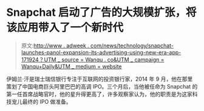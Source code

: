 # Snapchat 启动了广告的大规模扩张，将该应用带入了一个新时代

> 原文:[http://www . adweek . com/news/technology/snapchat-launches-panol-expansion-its-advertising-using-new-era-app-171924？UTM _ source = Wanqu . co&UTM _ campaign = Wanqu+Daily&UTM _ medium = website](http://www.adweek.com/news/technology/snapchat-launches-colossal-expansion-its-advertising-ushering-new-era-app-171924?utm_source=wanqu.co&utm_campaign=Wanqu+Daily&utm_medium=website)

伊姆兰·汗是瑞士瑞信银行专注于互联网的投资银行家，2014 年 9 月，他在那里策划了中国电商巨头阿里巴巴的高调 IPO。三个月后，当他被任命为 Snapchat 的第一任首席战略官时，他的星升得更高了，许多观察家认为，他的职责是为这家科技宠儿最终的 IPO 做准备。